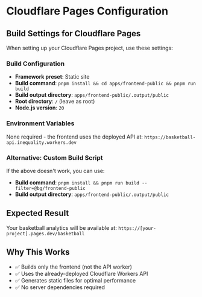# Cloudflare Pages Configuration

## Build Settings for Cloudflare Pages

When setting up your Cloudflare Pages project, use these settings:

### Build Configuration
- **Framework preset**: Static site  
- **Build command**: `pnpm install && cd apps/frontend-public && pnpm run build`
- **Build output directory**: `apps/frontend-public/.output/public`
- **Root directory**: `/` (leave as root)
- **Node.js version**: `20`

### Environment Variables
None required - the frontend uses the deployed API at:
`https://basketball-api.inequality.workers.dev`

### Alternative: Custom Build Script
If the above doesn't work, you can use:
- **Build command**: `pnpm install && pnpm run build --filter=@bg/frontend-public`
- **Build output directory**: `apps/frontend-public/.output/public`

## Expected Result
Your basketball analytics will be available at:
`https://[your-project].pages.dev/basketball`

## Why This Works
- ✅ Builds only the frontend (not the API worker)
- ✅ Uses the already-deployed Cloudflare Workers API
- ✅ Generates static files for optimal performance
- ✅ No server dependencies required
